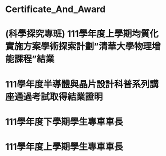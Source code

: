 # Certificate_And_Award

# (科學探究專班) 111學年度上學期均質化實施方案學術探索計劃”清華大學物理增能課程”結業
# 111學年度半導體與晶片設計科普系列講座通過考試取得結業證明
# 111學年度下學期學生專車車長
# 111學年度上學期學生專車車長
